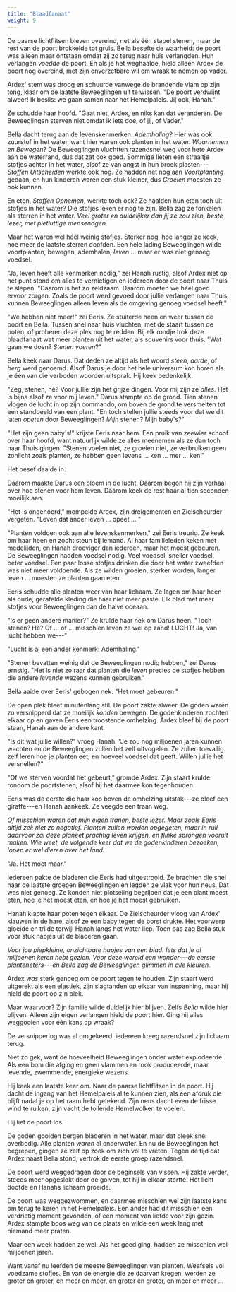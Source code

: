 ```yaml
---
title: "Blaadfanaat"
weight: 9
---
```


De paarse lichtflitsen bleven overeind, net als één stapel stenen, maar de rest van de poort brokkelde tot gruis. Bella besefte de waarheid: de poort was alleen maar ontstaan omdat zij zo terug naar huis verlangden. Hun verlangen _voedde_ de poort. En als je het weghaalde, hield alleen Ardex de poort nog overeind, met zijn onverzetbare wil om wraak te nemen op vader.

Ardex' stem was droog en schuurde vanwege de brandende vlam op zijn tong, klaar om de laatste Beweeglingen uit te wissen. "De poort verdwijnt alweer! Ik beslis: we gaan samen naar het Hemelpaleis. Jij ook, Hanah."

Ze schudde haar hoofd. "Gaat niet, Ardex, en niks kan dat veranderen. De Beweeglingen sterven niet omdat ik iets doe, of jij, of Vader."

Bella dacht terug aan de levenskenmerken. _Ademhaling_? Hier was ook zuurstof in het water, want hier waren ook planten in het water. _Waarnemen en Bewegen_? De Beweeglingen vluchtten razendsnel weg voor hete Ardex aan de waterrand, dus dat zat ook goed. Sommige lieten een straaltje stofjes achter in het water, alsof ze van angst in hun broek plasten---_Stoffen Uitscheiden_ werkte ook nog. Ze hadden net nog aan _Voortplanting_ gedaan, en hun kinderen waren een stuk kleiner, dus _Groeien_ moesten ze ook kunnen. 

En eten, _Stoffen Opnemen_, werkte toch ook? Ze haalden hun eten toch uit stofjes in het water? Die stofjes leken er nog te zijn. Bella zag ze fonkelen als sterren in het water. _Veel groter en duidelijker dan jij ze zou zien, beste lezer, met pietluttige mensenogen._

Maar het waren wel héél weinig stofjes. Sterker nog, hoe langer ze keek, hoe meer de laatste sterren doofden. Een hele lading Beweeglingen wilde voortplanten, bewegen, ademhalen, _leven_ ... maar er was niet genoeg voedsel.

"Ja, leven heeft alle kenmerken nodig," zei Hanah rustig, alsof Ardex niet op het punt stond om alles te vernietigen en iedereen door de poort naar Thuis te slepen. "Daarom is het zo zeldzaam. Daarom moeten we héél goed ervoor zorgen. Zoals de poort werd gevoed door jullie verlangen naar Thuis, kunnen Beweeglingen alleen leven als de omgeving genoeg voedsel heeft."

"We hebben niet meer!" zei Eeris. Ze stuiterde heen en weer tussen de poort en Bella. Tussen snel naar huis vluchten, met de staart tussen de poten, of proberen deze plek nog te redden. Bij elk rondje trok deze blaadfanaat wat meer planten uit het water, als souvenirs voor thuis. "Wat gaan we doen? _Stenen voeren_?"

Bella keek naar Darus. Dat deden ze altijd als het woord _steen_, _aarde_, of _berg_ werd genoemd. Alsof Darus je door het hele universum kon horen als je één van die verboden woorden uitsprak. Hij keek bedenkelijk.

"Zeg, stenen, hè? Voor jullie zijn het grijze dingen. Voor mij zijn ze _alles_. Het is bijna alsof ze voor mij leven." Darus stampte op de grond. Tien stenen vlogen de lucht in op zijn commando, om boven de grond te versmelten tot een standbeeld van een plant. "En toch stellen jullie steeds voor dat we dit laten _opeten_ door Beweeglingen? _Mijn_ stenen? Mijn baby's?"

"Het zijn geen baby's!" krijste Eeris naar hem. Een pruik van zeewier schoof over haar hoofd, want natuurlijk wilde ze alles meenemen als ze dan toch naar Thuis gingen. "Stenen voelen niet, ze groeien niet, ze verbruiken geen zonlicht zoals planten, ze hebben geen levens ... ken ... mer ... ken."

Het besef daalde in. 

Dáárom maakte Darus een bloem in de lucht. Dáárom begon hij zijn verhaal over hoe stenen voor hem leven. Dáárom keek de rest haar al tien seconden moeilijk aan.

"Het is ongehoord," mompelde Ardex, zijn dreigementen en Zielscheurder vergeten. "Leven dat ander leven ... opeet ... "

"Planten voldoen ook aan alle levenskenmerken," zei Eeris treurig. Ze keek om haar heen en zocht steun bij iemand. Al haar familieleden keken met medelijden, en Hanah droeviger dan iedereen, maar het moest gebeuren. De Beweeglingen hadden voedsel nodig. Veel voedsel, sneller voedsel, beter voedsel. Een paar losse stofjes drinken die door het water zweefden was niet meer voldoende. Als ze wilden groeien, sterker worden, langer leven ... moesten ze planten gaan eten.

Eeris schudde alle planten weer van haar lichaam. Ze lagen om haar heen als oude, gerafelde kleding die haar niet meer paste. Elk blad met meer stofjes voor Beweeglingen dan de halve oceaan.

"Is er geen andere manier?" Ze krulde haar nek om Darus heen. "Toch stenen? Hè? Of ... of ... misschien leven ze wel op zand! LUCHT! Ja, van lucht hebben we---"

"Lucht is al een ander kenmerk: Ademhaling." 

"Stenen bevatten weinig dat de Beweeglingen nodig hebben," zei Darus ernstig. "Het is niet zo raar dat planten die _leven_ precies de stofjes hebben die andere _levende_ wezens kunnen gebruiken."

Bella aaide over Eeris' gebogen nek. "Het moet gebeuren."

De open plek bleef minutenlang stil. De poort zakte alweer. De goden waren zo versnipperd dat ze moeilijk _konden_ bewegen. De godenkinderen zochten elkaar op en gaven Eeris een troostende omhelzing. Ardex bleef bij de poort staan, Hanah aan de andere kant.

"Is dit wat jullie willen?" vroeg Hanah. "Je zou nog miljoenen jaren kunnen wachten en de Beweeglingen zullen het zelf uitvogelen. Ze zullen toevallig zelf leren hoe je planten eet, en hoeveel voedsel dat geeft. Willen jullie het versnellen?"

"Of we sterven voordat het gebeurt," gromde Ardex. Zijn staart krulde rondom de poortstenen, alsof hij het daarmee kon tegenhouden.

Eeris was de eerste die haar kop boven de omhelzing uitstak---ze bleef een giraffe---en Hanah aankeek. Ze veegde een traan weg. 

_Of misschien waren dat mijn eigen tranen, beste lezer. Maar zoals Eeris altijd zei: niet zo negatief. Planten zullen worden opgegeten, maar in ruil daarvoor zal deze planeet prachtig leven krijgen, en flinke sprongen vooruit maken. Wie weet, de volgende keer dat we de godenkinderen bezoeken, lopen er wel dieren over het land._ 

"Ja. Het moet maar."

Iedereen pakte de bladeren die Eeris had uitgestrooid. Ze brachten die snel naar de laatste groepen Beweeglingen en legden ze vlak voor hun neus. Dat was niet genoeg. Ze konden niet plotseling begrijpen dat je een plant moest eten, hoe je het moest eten, en hoe je het moest gebruiken. 

Hanah klapte haar poten tegen elkaar. De Zielscheurder vloog van Ardex' klauwen in de hare, alsof ze een baby tegen de borst drukte. Het voorwerp gloeide en trilde terwijl Hanah langs het water liep. Toen pas zag Bella stuk voor stuk hapjes uit de bladeren gaan.

_Voor jou piepkleine, onzichtbare hapjes van een blad. Iets dat je al miljoenen keren hebt gezien. Voor deze wereld een wonder---de eerste planteneters---en Bella zag de Beweeglingen glimmen in alle kleuren._

Ardex _was_ sterk genoeg om de poort tegen te houden. Zijn staart werd uitgerekt als een elastiek, zijn slagtanden op elkaar van inspanning, maar hij hield de poort op z'n plek. 

Maar waarvoor? Zijn familie wilde duidelijk hier blijven. Zelfs _Bella_ wilde hier blijven. Alleen zijn eigen verlangen hield de poort hier. Ging hij alles weggooien voor één kans op wraak?

De versnippering was al omgekeerd: iedereen kreeg razendsnel zijn lichaam terug. 

Niet zo gek, want de hoeveelheid Beweeglingen onder water explodeerde. Als een bom die afging en geen vlammen en rook produceerde, maar levende, zwemmende, energieke wezens.

Hij keek een laatste keer om. Naar de paarse lichtflitsen in de poort. Hij dacht de ingang van het Hemelpaleis al te kunnen zien, als een afdruk die blijft nadat je op het raam hebt getekend. Zijn neus dacht even de frisse wind te ruiken, zijn vacht de tollende Hemelwolken te voelen.

Hij liet de poort los.

De goden gooiden bergen bladeren in het water, maar dat bleek snel overbodig. Alle planten _waren_ al onderwater. En nu de Beweeglingen het begrepen, gingen ze zelf op zoek om zich vol te vreten. Tegen de tijd dat Ardex naast Bella stond, vertrok de eerste groep razendsnel.

De poort werd weggedragen door de beginsels van vissen. Hij zakte verder, steeds meer opgeslokt door de golven, tot hij in elkaar stortte. Het licht doofde en Hanahs lichaam groeide.

De poort was weggezwommen, en daarmee misschien wel zijn laatste kans om terug te keren in het Hemelpaleis. Een ander had dit misschien een verdrietig moment gevonden, of een moment van liefde voor zijn gezin. Ardex stampte boos weg van de plaats en wilde een week lang met niemand meer praten.

Maar een week hadden ze wel. Als het goed ging, hadden ze misschien wel miljoenen jaren.

Want vanaf nu leefden de meeste Beweeglingen van planten. Weefsels vol voedzame stofjes. En van de energie die ze daarvan kregen, werden ze groter en groter, en meer en meer, en groter en groter, en meer en meer ...
